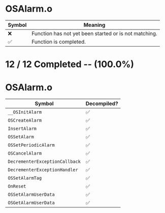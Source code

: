 # OSAlarm.o
| Symbol | Meaning 
| ------------- | ------------- 
| :x: | Function has not yet been started or is not matching. 
| :white_check_mark: | Function is completed. 


# 12 / 12 Completed -- (100.0%)
# OSAlarm.o
| Symbol | Decompiled? |
| ------------- | ------------- |
| `__OSInitAlarm` | :white_check_mark: |
| `OSCreateAlarm` | :white_check_mark: |
| `InsertAlarm` | :white_check_mark: |
| `OSSetAlarm` | :white_check_mark: |
| `OSSetPeriodicAlarm` | :white_check_mark: |
| `OSCancelAlarm` | :white_check_mark: |
| `DecrementerExceptionCallback` | :white_check_mark: |
| `DecrementerExceptionHandler` | :white_check_mark: |
| `OSSetAlarmTag` | :white_check_mark: |
| `OnReset` | :white_check_mark: |
| `OSSetAlarmUserData` | :white_check_mark: |
| `OSGetAlarmUserData` | :white_check_mark: |
